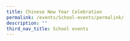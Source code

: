 ```yaml
---
title: Chinese New Year Celebration
permalink: /events/School-events/permalink/
description: ""
third_nav_title: School events
---
```

